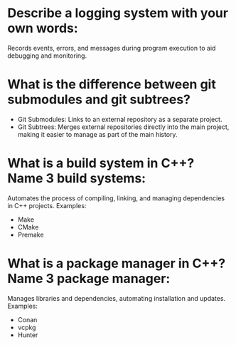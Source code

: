 # Describe a logging system with your own words:
Records events, errors, and messages during program execution to aid debugging and monitoring.
# What is the difference between git submodules and git subtrees?
* Git Submodules: Links to an external repository as a separate project.
* Git Subtrees: Merges external repositories directly into the main project, making it easier to manage as part of the main history.
# What is a build system in C++? Name 3 build systems:
Automates the process of compiling, linking, and managing dependencies in C++ projects.
Examples: 
* Make
* CMake
* Premake
# What is a package manager in C++? Name 3 package manager:
Manages libraries and dependencies, automating installation and updates.
Examples: 
* Conan
* vcpkg
* Hunter